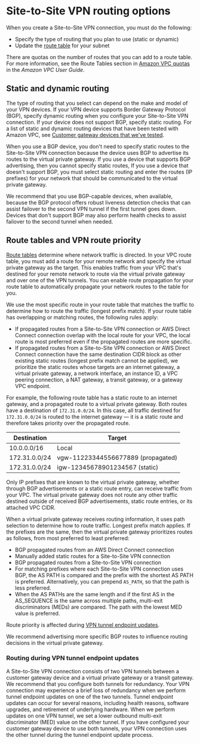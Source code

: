 # Site\-to\-Site VPN routing options<a name="VPNRoutingTypes"></a>

When you create a Site\-to\-Site VPN connection, you must do the following:
+ Specify the type of routing that you plan to use \(static or dynamic\)
+ Update the [route table](https://docs.aws.amazon.com/vpc/latest/userguide/VPC_Route_Tables.html) for your subnet

There are quotas on the number of routes that you can add to a route table\. For more information, see the Route Tables section in [Amazon VPC quotas](https://docs.aws.amazon.com/vpc/latest/userguide/amazon-vpc-limits.html) in the *Amazon VPC User Guide*\.

## Static and dynamic routing<a name="vpn-static-dynamic"></a>

The type of routing that you select can depend on the make and model of your VPN devices\. If your VPN device supports Border Gateway Protocol \(BGP\), specify dynamic routing when you configure your Site\-to\-Site VPN connection\. If your device does not support BGP, specify static routing\. For a list of static and dynamic routing devices that have been tested with Amazon VPC, see [Customer gateway devices that we've tested](your-cgw.md#DevicesTested)\.

When you use a BGP device, you don't need to specify static routes to the Site\-to\-Site VPN connection because the device uses BGP to advertise its routes to the virtual private gateway\. If you use a device that supports BGP advertising, then you cannot specify static routes, If you use a device that doesn't support BGP, you must select static routing and enter the routes \(IP prefixes\) for your network that should be communicated to the virtual private gateway\. 

We recommend that you use BGP\-capable devices, when available, because the BGP protocol offers robust liveness detection checks that can assist failover to the second VPN tunnel if the first tunnel goes down\. Devices that don't support BGP may also perform health checks to assist failover to the second tunnel when needed\.

## Route tables and VPN route priority<a name="vpn-route-priority"></a>

[Route tables](https://docs.aws.amazon.com/vpc/latest/userguide/VPC_Route_Tables.html) determine where network traffic is directed\. In your VPC route table, you must add a route for your remote network and specify the virtual private gateway as the target\. This enables traffic from your VPC that's destined for your remote network to route via the virtual private gateway and over one of the VPN tunnels\. You can enable route propagation for your route table to automatically propagate your network routes to the table for you\. 

We use the most specific route in your route table that matches the traffic to determine how to route the traffic \(longest prefix match\)\. If your route table has overlapping or matching routes, the following rules apply:
+ If propagated routes from a Site\-to\-Site VPN connection or AWS Direct Connect connection overlap with the local route for your VPC, the local route is most preferred even if the propagated routes are more specific\. 
+ If propagated routes from a Site\-to\-Site VPN connection or AWS Direct Connect connection have the same destination CIDR block as other existing static routes \(longest prefix match cannot be applied\), we prioritize the static routes whose targets are an internet gateway, a virtual private gateway, a network interface, an instance ID, a VPC peering connection, a NAT gateway, a transit gateway, or a gateway VPC endpoint\.

For example, the following route table has a static route to an internet gateway, and a propagated route to a virtual private gateway\. Both routes have a destination of `172.31.0.0/24`\. In this case, all traffic destined for `172.31.0.0/24` is routed to the internet gateway — it is a static route and therefore takes priority over the propagated route\.


| Destination | Target | 
| --- | --- | 
| 10\.0\.0\.0/16 | Local | 
| 172\.31\.0\.0/24 | vgw\-11223344556677889 \(propagated\) | 
| 172\.31\.0\.0/24 | igw\-12345678901234567 \(static\) | 

Only IP prefixes that are known to the virtual private gateway, whether through BGP advertisements or a static route entry, can receive traffic from your VPC\. The virtual private gateway does not route any other traffic destined outside of received BGP advertisements, static route entries, or its attached VPC CIDR\.

When a virtual private gateway receives routing information, it uses path selection to determine how to route traffic\. Longest prefix match applies\. If the prefixes are the same, then the virtual private gateway prioritizes routes as follows, from most preferred to least preferred: 
+ BGP propagated routes from an AWS Direct Connect connection 
+ Manually added static routes for a Site\-to\-Site VPN connection
+ BGP propagated routes from a Site\-to\-Site VPN connection
+ For matching prefixes where each Site\-to\-Site VPN connection uses BGP, the AS PATH is compared and the prefix with the shortest AS PATH is preferred\. Alternatively, you can prepend `AS_PATH`, so that the path is less preferred\.
+ When the AS PATHs are the same length and if the first AS in the AS\_SEQUENCE is the same across multiple paths, multi\-exit discriminators \(MEDs\) are compared\. The path with the lowest MED value is preferred\.

Route priority is affected during [VPN tunnel endpoint updates](#routing-vpn-tunnel-updates)\.

We recommend advertising more specific BGP routes to influence routing decisions in the virtual private gateway\.

### Routing during VPN tunnel endpoint updates<a name="routing-vpn-tunnel-updates"></a>

A Site\-to\-Site VPN connection consists of two VPN tunnels between a customer gateway device and a virtual private gateway or a transit gateway\. We recommend that you configure both tunnels for redundancy\. Your VPN connection may experience a brief loss of redundancy when we perform tunnel endpoint updates on one of the two tunnels\. Tunnel endpoint updates can occur for several reasons, including health reasons, software upgrades, and retirement of underlying hardware\. When we perform updates on one VPN tunnel, we set a lower outbound multi\-exit discriminator \(MED\) value on the other tunnel\. If you have configured your customer gateway device to use both tunnels, your VPN connection uses the other tunnel during the tunnel endpoint update process\.